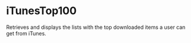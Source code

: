 iTunesTop100
============

Retrieves and displays the lists with the top downloaded items a user can get from iTunes.
